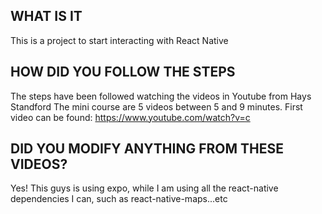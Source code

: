## WHAT IS IT

This is a project to start interacting with React Native 

## HOW DID YOU FOLLOW THE STEPS

The steps have been followed watching the videos in Youtube from Hays Standford
The mini course are 5 videos between 5 and 9 minutes.
First video can be found:
https://www.youtube.com/watch?v=c

## DID YOU MODIFY ANYTHING FROM THESE VIDEOS?

Yes!
This guys is using expo, while I am using all the react-native dependencies I can, such as react-native-maps...etc